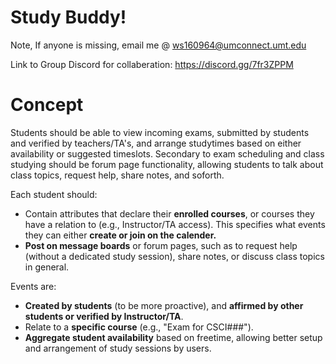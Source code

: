 # Study Buddy!

Note, 
If anyone is missing, email me @ ws160964@umconnect.umt.edu

Link to Group Discord for collaberation: https://discord.gg/7fr3ZPPM 
# Concept
Students should be able to view incoming exams, submitted by students and verified by teachers/TA's, and arrange studytimes based on either availability or suggested timeslots.
Secondary to exam scheduling and class studying should be forum page functionality, allowing students to talk about class topics, request help, share notes, and soforth.

Each student should: 
- Contain attributes that declare their **enrolled courses**, or courses they have a relation to (e.g., Instructor/TA access). This specifies what events they can either **create or join on the calender.**
- **Post on message boards** or forum pages, such as to request help (without a dedicated study session), share notes, or discuss class topics in general.

Events are:
- **Created by students** (to be more proactive), and **affirmed by other students or verified by Instructor/TA**.
- Relate to a **specific course** (e.g., "Exam for CSCI###").
- **Aggregate student availability** based on freetime, allowing better setup and arrangement of study sessions by users.
